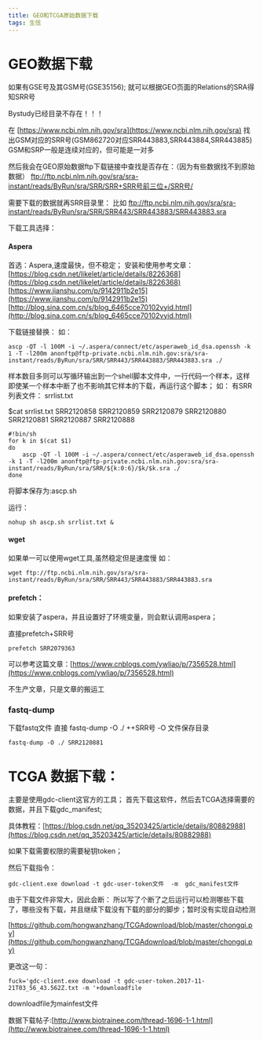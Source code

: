 ```yaml
---
title: GEO和TCGA原始数据下载
tags: 生信
---
```



# GEO数据下载
如果有GSE号及其GSM号(GSE35156);
就可以根据GEO页面的Relations的SRA得知SRR号

Bystudy已经目录不存在！！！

<!--more--> 

在 [https://www.ncbi.nlm.nih.gov/sra](https://www.ncbi.nlm.nih.gov/sra) 找出GSM对应的SRR号(GSM862720对应SRR443883,SRR443884,SRR443885)
GSM和SRP一般是连续对应的，但可能是一对多



然后我会在GEO原始数据ftp下载链接中查找是否存在：（因为有些数据找不到原始数据）
ftp://ftp.ncbi.nlm.nih.gov/sra/sra-instant/reads/ByRun/sra/SRR/SRR+SRR号前三位+/SRR号/


需要下载的数据就再SRR目录里：
比如 ftp://ftp.ncbi.nlm.nih.gov/sra/sra-instant/reads/ByRun/sra/SRR/SRR443/SRR443883/SRR443883.sra

下载工具选择：
#### Aspera
首选：Aspera,速度最快，但不稳定；
安装和使用参考文章：[https://blog.csdn.net/likelet/article/details/8226368](https://blog.csdn.net/likelet/article/details/8226368)
[https://www.jianshu.com/p/9142911b2e15](https://www.jianshu.com/p/9142911b2e15)
[http://blog.sina.com.cn/s/blog_6465cce70102vyid.html](http://blog.sina.com.cn/s/blog_6465cce70102vyid.html)

下载链接替换：
如：
```
ascp -QT -l 100M -i ~/.aspera/connect/etc/asperaweb_id_dsa.openssh -k 1 -T -l200m anonftp@ftp-private.ncbi.nlm.nih.gov:sra/sra-instant/reads/ByRun/sra/SRR/SRR443/SRR443883/SRR443883.sra ./

```

样本数目多则可以写循环输出到一个shell脚本文件中，一行代码一个样本，这样即使某一个样本中断了也不影响其它样本的下载，再运行这个脚本；
如：
有SRR列表文件：
srrlist.txt

$cat srrlist.txt
SRR2120858
SRR2120859
SRR2120879
SRR2120880
SRR2120881
SRR2120887
SRR2120888


```
#!bin/sh
for k in $(cat $1)
do
	ascp -QT -l 100M -i ~/.aspera/connect/etc/asperaweb_id_dsa.openssh -k 1 -T -l200m anonftp@ftp-private.ncbi.nlm.nih.gov:sra/sra-instant/reads/ByRun/sra/SRR/${k:0:6}/$k/$k.sra ./
done

```
将脚本保存为:ascp.sh

运行：
```
nohup sh ascp.sh srrlist.txt &
```

#### wget
如果单一可以使用wget工具,虽然稳定但是速度慢
如：
```
wget ftp://ftp.ncbi.nlm.nih.gov/sra/sra-instant/reads/ByRun/sra/SRR/SRR443/SRR443883/SRR443883.sra
```


#### prefetch：
如果安装了aspera，并且设置好了环境变量，则会默认调用aspera；

直接prefetch+SRR号

```
prefetch SRR2079363
```

可以参考这篇文章：[https://www.cnblogs.com/ywliao/p/7356528.html](https://www.cnblogs.com/ywliao/p/7356528.html)

不生产文章，只是文章的搬运工

### fastq-dump
下载fastq文件
直接 fastq-dump -O ./ ++SRR号
-O 文件保存目录

```
fastq-dump -O ./ SRR2120881
```


# TCGA 数据下载：

主要是使用gdc-client这官方的工具；
首先下载这软件，然后去TCGA选择需要的数据，并且下载gdc_manifest;

具体教程：[https://blog.csdn.net/qq_35203425/article/details/80882988](https://blog.csdn.net/qq_35203425/article/details/80882988)

如果下载需要权限的需要秘钥token；

然后下载指令：

```
gdc-client.exe download -t gdc-user-token文件  -m  gdc_manifest文件
```

由于下载文件非常大，因此会断：
所以写了个断了之后运行可以检测哪些下载了，哪些没有下载，并且继续下载没有下载的部分的脚步；暂时没有实现自动检测

[https://github.com/hongwanzhang/TCGAdownload/blob/master/chongqi.py](https://github.com/hongwanzhang/TCGAdownload/blob/master/chongqi.py)

更改这一句：
```
fuck='gdc-client.exe download -t gdc-user-token.2017-11-21T03_56_43.562Z.txt -m '+downloadfile
```
downloadfile为mainfest文件


数据下载帖子:[http://www.biotrainee.com/thread-1696-1-1.html](http://www.biotrainee.com/thread-1696-1-1.html)
